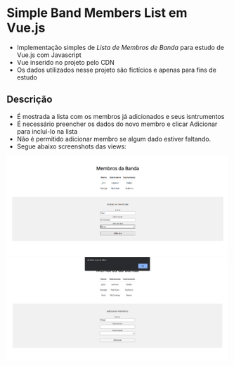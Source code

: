 # Simple Band Members List em Vue.js

- Implementação simples de *Lista de Membros de Banda* para estudo de Vue.js com Javascript
- Vue inserido no projeto pelo CDN
- Os dados utilizados nesse projeto são fictícios e apenas para fins de estudo

## Descrição

- É mostrada a lista com os membros já adicionados e seus isntrumentos
- É necessário preencher os dados do novo membro e clicar Adicionar para incluí-lo na lista
- Não é permitido adicionar membro se algum dado estiver faltando.
- Segue abaixo screenshots das views:

<img src="./samples/sample01.png">
<br>
<img src="./samples/sample02.png">

